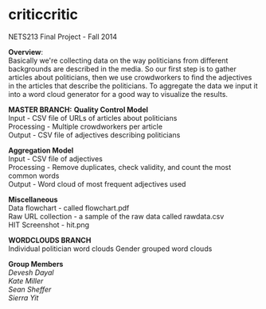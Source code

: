 criticcritic
============

NETS213 Final Project - Fall 2014

**Overview**:
<br>
Basically we're collecting data on the way politicians from different backgrounds are described in the media. So our first step is to gather articles about politicians, then we use crowdworkers to find the adjectives in the articles that describe the politicians. To aggregate the data we input it into a word cloud generator for a good way to visualize the results.

**MASTER BRANCH:**
**Quality Control Model**
<br>
Input - CSV file of URLs of articles about politicians
<br>
Processing - Multiple crowdworkers per article
<br> 
Output - CSV file of adjectives describing politicians

**Aggregation Model**
<br>
Input - CSV file of adjectives
<br>
Processing - Remove duplicates, check validity, and count the most common words
<br>
Output - Word cloud of most frequent adjectives used

**Miscellaneous**
<br>
Data flowchart - called flowchart.pdf
<br>
Raw URL collection - a sample of the raw data called rawdata.csv
<br>
HIT Screenshot - hit.png

**WORDCLOUDS BRANCH**
<br>
Individual politician word clouds
Gender grouped word clouds

**Group Members**
<br>
*Devesh Dayal*
<br>
*Kate Miller*
<br>
*Sean Sheffer*
<br>
*Sierra Yit*
